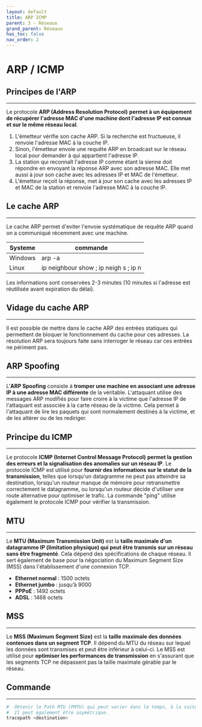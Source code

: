 ```yaml
---
layout: default
title: ARP ICMP
parent: 3 - Réseaux
grand_parent: Réseaux
has_toc: false
nav_order: 2
---
```


# ARP / ICMP

## Principes de l'ARP

---

Le protocole **ARP (Address Resolution Protocol)** **permet à un équipement de récupérer l'adresse MAC d'une machine dont l'adresse IP est connue et sur le même réseau local**.

1. L'émetteur vérifie son cache ARP. Si la recherche est fructueuse, il renvoie l'adresse MAC à la couche IP.
2. Sinon, l'émetteur envoie une requête ARP en broadcast sur le réseau local pour demander à qui appartient l'adresse IP.
3. La station qui reconnaît l'adresse IP comme étant la sienne doit répondre en envoyant la réponse ARP avec son adresse MAC. Elle met aussi à jour son cache avec les adresses IP et MAC de l'émetteur.
4. L'émetteur reçoit la réponse, met à jour son cache avec les adresses IP et MAC de la station et renvoie l'adresse MAC à la couche IP.

## Le cache ARP

---

Le cache ARP permet d'eviter l'envoie systématique de requête ARP quand on a communiqué récemment avec une machine.

| Systeme | commande                              |
| ------- | ------------------------------------- |
| Windows | arp -a                                |
| Linux   | ip neighbour show ; ip neigh s ; ip n |

Les informations sont conservées 2-3 minutes (10 minutes si l'adresse est réutilisée avant expiration du délai).

## Vidage du cache ARP

---

Il est possible de mettre dans le cache ARP des entrées statiques qui permettent de bloquer le fonctionnement du cache pour ces adresses. La résolution ARP sera toujours faite sans interroger le réseau car ces entrées ne périment pas.

## ARP Spoofing

---

L'**ARP Spoofing** consiste à **tromper une machine en associant une adresse IP à une adresse MAC différente** de la véritable. L'attaquant utilise des messages ARP modifiés pour faire croire à la victime que l'adresse IP de l'attaquant est associée à la carte réseau de la victime. Cela permet à l'attaquant de lire les paquets qui sont normalement destinés à la victime, et de les altérer ou de les rediriger.

## Principe du ICMP

---

Le protocole **ICMP (Internet Control Message Protocol)** **permet la gestion des erreurs et la signalisation des anomalies sur un réseau IP**. Le protocole ICMP est utilisé pour **fournir des informations sur le statut de la transmission**, telles que lorsqu'un datagramme ne peut pas atteindre sa destination, lorsqu'un routeur manque de mémoire pour retransmettre correctement le datagramme, ou lorsqu'un routeur décide d'utiliser une route alternative pour optimiser le trafic. La commande "ping" utilise également le protocole ICMP pour vérifier la transmission.

## MTU

---

Le **MTU (Maximum Transmission Unit)** est la **taille maximale d'un datagramme IP (limitation physique) qui peut être transmis sur un réseau sans être fragmenté**. Cela dépend des spécifications de chaque réseau. Il sert également de base pour la négociation du Maximum Segment Size (MSS) dans l'établissement d'une connexion TCP.

- **Ethernet normal** : 1500 octets
- **Ethernet jumbo** : jusqu’à 9000
- **PPPoE** : 1492 octets
- **ADSL** : 1468 octets

## MSS

---

Le **MSS (Maximum Segment Size)** est la **taille maximale des données contenues dans un segment TCP**. Il dépend du MTU du réseau sur lequel les données sont transmises et peut être inférieur à celui-ci. Le MSS est utilisé pour **optimiser les performances de transmission** en s'assurant que les segments TCP ne dépassent pas la taille maximale gérable par le réseau.

## Commande

---

```bash
#  Obtenir le Path MTU (PMTU) qui peut varier dans le temps, à la suite d'un reroutage par exemple.
#  Il peut également être asymétrique.
tracepath <destination>
```
